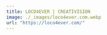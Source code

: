 ```yaml
---
title: LOCO4EVER | CREATIVISION
image: ./_images/loco4ever.com.webp
url: "https://loco4ever.com/"
---
```

